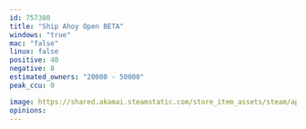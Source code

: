 ```yaml
---
id: 757380
title: "Ship Ahoy Open BETA"
windows: "true"
mac: "false"
linux: false
positive: 40
negative: 8
estimated_owners: "20000 - 50000"
peak_ccu: 0

image: https://shared.akamai.steamstatic.com/store_item_assets/steam/apps/757380/header.jpg?t=1518808010
opinions:
---
```

